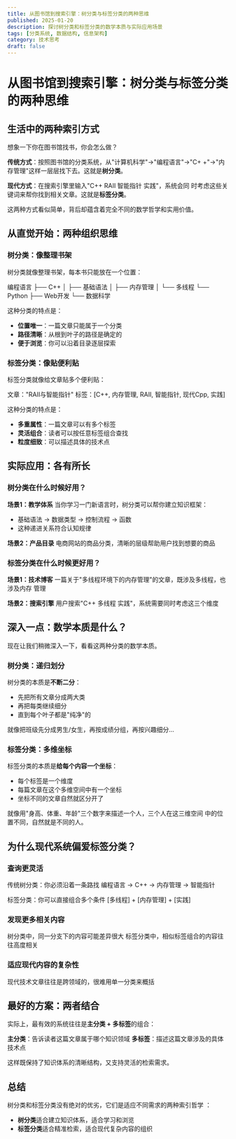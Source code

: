 ```yaml
---
title: 从图书馆到搜索引擎：树分类与标签分类的两种思维
published: 2025-01-20
description: 探讨树分类和标签分类的数学本质与实际应用场景
tags: [分类系统, 数据结构, 信息架构]
category: 技术思考
draft: false
---
```


# 从图书馆到搜索引擎：树分类与标签分类的两种思维

## 生活中的两种索引方式

想象一下你在图书馆找书，你会怎么做？

**传统方式**：按照图书馆的分类系统，从"计算机科学"→"编程语言"→"C+
+"→"内存管理"这样一层层找下去。这就是**树分类**。

**现代方式**：在搜索引擎里输入"C++ RAII 智能指针 实践"，系统会同
时考虑这些关键词来帮你找到相关文章。这就是**标签分类**。

这两种方式看似简单，背后却蕴含着完全不同的数学哲学和实用价值。

## 从直觉开始：两种组织思维

### 树分类：像整理书架

树分类就像整理书架，每本书只能放在一个位置：

编程语言
├── C++
│   ├── 基础语法
│   ├── 内存管理
│   └── 多线程
└── Python
    ├── Web开发
    └── 数据科学

这种分类的特点是：
- **位置唯一**：一篇文章只能属于一个分类
- **路径清晰**：从根到叶子的路径是确定的
- **便于浏览**：你可以沿着目录逐层探索

### 标签分类：像贴便利贴

标签分类就像给文章贴多个便利贴：

文章："RAII与智能指针"
标签：[C++, 内存管理, RAII, 智能指针, 现代Cpp, 实践]

这种分类的特点是：
- **多重属性**：一篇文章可以有多个标签
- **灵活组合**：读者可以按任意标签组合查找
- **粒度细致**：可以描述具体的技术点

## 实际应用：各有所长

### 树分类在什么时候好用？

**场景1：教学体系**
当你学习一门新语言时，树分类可以帮你建立知识框架：
- 基础语法 → 数据类型 → 控制流程 → 函数
- 这种递进关系符合认知规律

**场景2：产品目录**
电商网站的商品分类，清晰的层级帮助用户找到想要的商品

### 标签分类在什么时候更好用？

**场景1：技术博客**
一篇关于"多线程环境下的内存管理"的文章，既涉及多线程，也涉及内存
管理

**场景2：搜索引擎**
用户搜索"C++ 多线程 实践"，系统需要同时考虑这三个维度

## 深入一点：数学本质是什么？

现在让我们稍微深入一下，看看这两种分类的数学本质。

### 树分类：递归划分

树分类的本质是**不断二分**：
- 先把所有文章分成两大类
- 再把每类继续细分
- 直到每个叶子都是"纯净"的

就像把班级先分成男生/女生，再按成绩分组，再按兴趣细分...

### 标签分类：多维坐标

标签分类的本质是**给每个内容一个坐标**：
- 每个标签是一个维度
- 每篇文章在这个多维空间中有一个坐标
- 坐标不同的文章自然就区分开了

就像用"身高、体重、年龄"三个数字来描述一个人，三个人在这三维空间
中的位置不同，自然就是不同的人。

## 为什么现代系统偏爱标签分类？

### 查询更灵活

传统树分类：你必须沿着一条路找
编程语言 → C++ → 内存管理 → 智能指针

标签分类：你可以直接组合多个条件
[多线程] + [内存管理] + [实践]

### 发现更多相关内容

树分类中，同一分支下的内容可能差异很大
标签分类中，相似标签组合的内容往往高度相关

### 适应现代内容的复杂性

现代技术文章往往是跨领域的，很难用单一分类来概括

## 最好的方案：两者结合

实际上，最有效的系统往往是**主分类 + 多标签**的组合：

**主分类**：告诉读者这篇文章属于哪个知识领域
**多标签**：描述这篇文章涉及的具体技术点

这样既保持了知识体系的清晰结构，又支持灵活的检索需求。

## 总结

树分类和标签分类没有绝对的优劣，它们是适应不同需求的两种索引哲学
：

- **树分类**适合建立知识体系，适合学习和浏览
- **标签分类**适合精准检索，适合现代复杂内容的组织